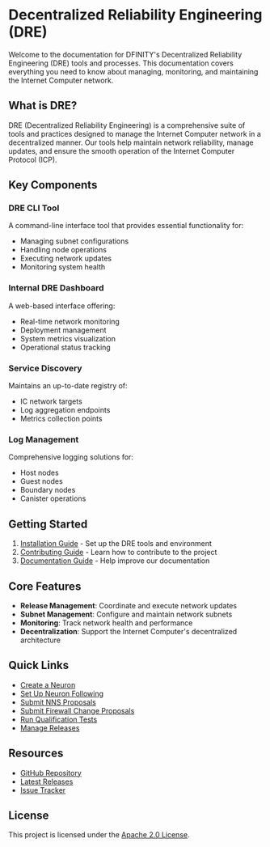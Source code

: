 # Decentralized Reliability Engineering (DRE)

Welcome to the documentation for DFINITY's Decentralized Reliability Engineering (DRE) tools and processes. This documentation covers everything you need to know about managing, monitoring, and maintaining the Internet Computer network.

## What is DRE?

DRE (Decentralized Reliability Engineering) is a comprehensive suite of tools and practices designed to manage the Internet Computer network in a decentralized manner. Our tools help maintain network reliability, manage updates, and ensure the smooth operation of the Internet Computer Protocol (ICP).

## Key Components

### DRE CLI Tool
A command-line interface tool that provides essential functionality for:
- Managing subnet configurations
- Handling node operations
- Executing network updates
- Monitoring system health

### Internal DRE Dashboard
A web-based interface offering:
- Real-time network monitoring
- Deployment management
- System metrics visualization
- Operational status tracking

### Service Discovery
Maintains an up-to-date registry of:
- IC network targets
- Log aggregation endpoints
- Metrics collection points

### Log Management
Comprehensive logging solutions for:
- Host nodes
- Guest nodes
- Boundary nodes
- Canister operations

## Getting Started

1. [Installation Guide](getting-started.md) - Set up the DRE tools and environment
2. [Contributing Guide](contributing.md) - Learn how to contribute to the project
3. [Documentation Guide](how-to-update-docs.md) - Help improve our documentation

## Core Features

- **Release Management**: Coordinate and execute network updates
- **Subnet Management**: Configure and maintain network subnets
- **Monitoring**: Track network health and performance
- **Decentralization**: Support the Internet Computer's decentralized architecture

## Quick Links

- [Create a Neuron](create-a-neuron.md)
- [Set Up Neuron Following](neuron-following-setup.md)
- [Submit NNS Proposals](nns-proposals.md)
- [Submit Firewall Change Proposals](firewall-proposals.md)
- [Run Qualification Tests](qualification/running-qualification.md)
- [Manage Releases](make-release.md)

## Resources

- [GitHub Repository](https://github.com/dfinity/dre)
- [Latest Releases](https://github.com/dfinity/dre/releases)
- [Issue Tracker](https://github.com/dfinity/dre/issues)

## License

This project is licensed under the [Apache 2.0 License](https://github.com/dfinity/dre/blob/main/LICENSE).
